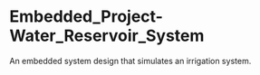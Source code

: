 # Embedded_Project-Water_Reservoir_System
An embedded system design that simulates an irrigation system.
